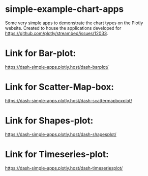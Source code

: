 # simple-example-chart-apps
Some very simple apps to demonstrate the chart types on the Plotly website. Created to house the applications developed for https://github.com/plotly/streambed/issues/12033.

# Link for Bar-plot:
https://dash-simple-apps.plotly.host/dash-barplot/

# Link for Scatter-Map-box:
https://dash-simple-apps.plotly.host/dash-scattermapboxplot/

# Link for Shapes-plot:
https://dash-simple-apps.plotly.host/dash-shapesplot/

# Link for Timeseries-plot:
https://dash-simple-apps.plotly.host/dash-timeseriesplot/



